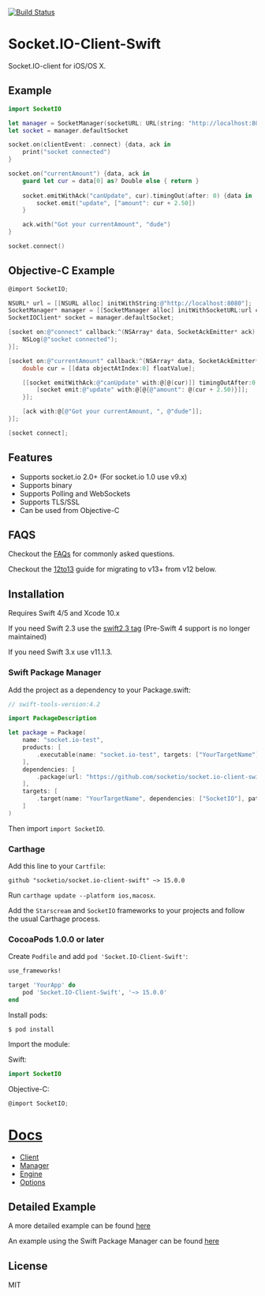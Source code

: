 [![Build Status](https://travis-ci.org/socketio/socket.io-client-swift.svg?branch=master)](https://travis-ci.org/socketio/socket.io-client-swift)

# Socket.IO-Client-Swift
Socket.IO-client for iOS/OS X.

## Example
```swift
import SocketIO

let manager = SocketManager(socketURL: URL(string: "http://localhost:8080")!, config: [.log(true), .compress])
let socket = manager.defaultSocket

socket.on(clientEvent: .connect) {data, ack in
    print("socket connected")
}

socket.on("currentAmount") {data, ack in
    guard let cur = data[0] as? Double else { return }
    
    socket.emitWithAck("canUpdate", cur).timingOut(after: 0) {data in
        socket.emit("update", ["amount": cur + 2.50])
    }

    ack.with("Got your currentAmount", "dude")
}

socket.connect()
```

## Objective-C Example
```objective-c
@import SocketIO;

NSURL* url = [[NSURL alloc] initWithString:@"http://localhost:8080"];
SocketManager* manager = [[SocketManager alloc] initWithSocketURL:url config:@{@"log": @YES, @"compress": @YES}];
SocketIOClient* socket = manager.defaultSocket;

[socket on:@"connect" callback:^(NSArray* data, SocketAckEmitter* ack) {
    NSLog(@"socket connected");
}];

[socket on:@"currentAmount" callback:^(NSArray* data, SocketAckEmitter* ack) {
    double cur = [[data objectAtIndex:0] floatValue];

    [[socket emitWithAck:@"canUpdate" with:@[@(cur)]] timingOutAfter:0 callback:^(NSArray* data) {
        [socket emit:@"update" with:@[@{@"amount": @(cur + 2.50)}]];
    }];

    [ack with:@[@"Got your currentAmount, ", @"dude"]];
}];

[socket connect];

```

## Features
- Supports socket.io 2.0+ (For socket.io 1.0 use v9.x)
- Supports binary
- Supports Polling and WebSockets
- Supports TLS/SSL
- Can be used from Objective-C

## FAQS
Checkout the [FAQs](https://nuclearace.github.io/Socket.IO-Client-Swift/faq.html) for commonly asked questions.

Checkout the [12to13](https://nuclearace.github.io/Socket.IO-Client-Swift/12to13.html) guide for migrating to v13+ from v12 below.


## Installation
Requires Swift 4/5 and Xcode 10.x

If you need Swift 2.3 use the [swift2.3 tag](https://github.com/socketio/socket.io-client-swift/releases/tag/swift2.3) (Pre-Swift 4 support is no longer maintained)

If you need Swift 3.x use v11.1.3.

### Swift Package Manager
Add the project as a dependency to your Package.swift:
```swift
// swift-tools-version:4.2

import PackageDescription

let package = Package(
    name: "socket.io-test",
    products: [
        .executable(name: "socket.io-test", targets: ["YourTargetName"])
    ],
    dependencies: [
        .package(url: "https://github.com/socketio/socket.io-client-swift", .upToNextMinor(from: "15.0.0"))
    ],
    targets: [
        .target(name: "YourTargetName", dependencies: ["SocketIO"], path: "./Path/To/Your/Sources")
    ]
)
```

Then import `import SocketIO`.

### Carthage
Add this line to your `Cartfile`:
```
github "socketio/socket.io-client-swift" ~> 15.0.0
```

Run `carthage update --platform ios,macosx`.

Add the `Starscream` and `SocketIO` frameworks to your projects and follow the usual Carthage process.

### CocoaPods 1.0.0 or later
Create `Podfile` and add `pod 'Socket.IO-Client-Swift'`:

```ruby
use_frameworks!

target 'YourApp' do
    pod 'Socket.IO-Client-Swift', '~> 15.0.0'
end
```

Install pods:

```
$ pod install
```

Import the module:

Swift:
```swift
import SocketIO
```

Objective-C:

```Objective-C
@import SocketIO;
```


# [Docs](https://nuclearace.github.io/Socket.IO-Client-Swift/index.html)

- [Client](https://nuclearace.github.io/Socket.IO-Client-Swift/Classes/SocketIOClient.html)
- [Manager](https://nuclearace.github.io/Socket.IO-Client-Swift/Classes/SocketManager.html)
- [Engine](https://nuclearace.github.io/Socket.IO-Client-Swift/Classes/SocketEngine.html)
- [Options](https://nuclearace.github.io/Socket.IO-Client-Swift/Enums/SocketIOClientOption.html)

## Detailed Example
A more detailed example can be found [here](https://github.com/nuclearace/socket.io-client-swift-example)

An example using the Swift Package Manager can be found [here](https://github.com/nuclearace/socket.io-client-swift-spm-example)

## License
MIT
